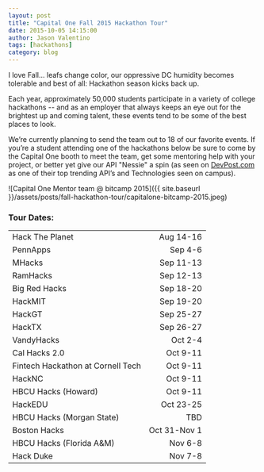 ```yaml
---
layout: post
title: "Capital One Fall 2015 Hackathon Tour"
date: 2015-10-05 14:15:00
author: Jason Valentino
tags: [hackathons]
category: blog
---
```

I love Fall... leafs change color, our oppressive DC humidity becomes tolerable and best of all: Hackathon season kicks back up.

Each year, approximately 50,000 students participate in a variety of college hackathons -- and as an employer that always keeps an eye out for the brightest up and coming talent, these events tend to be some of the best places to look.

<!--more-->

We’re currently planning to send the team out to 18 of our favorite events.  If you’re a student attending one of the hackathons below be sure to come by the Capital One booth to meet the team, get some mentoring help with your project, or better yet give our API "Nessie" a spin (as seen on [DevPost.com]( http://studenthackers.devpost.com/) as one of their top trending API’s and Technologies seen on campus).

![Capital One Mentor team @ bitcamp 2015]({{ site.baseurl }}/assets/posts/fall-hackathon-tour/capitalone-bitcamp-2015.jpeg)

### Tour Dates:
| | |
|---|---:|
| Hack The Planet | Aug 14-16 |
| PennApps  | Sep 4-6   |
| MHacks  | Sep 11-13   |
| RamHacks  | Sep 12-13   |
| Big Red Hacks  | Sep 18-20   |
| HackMIT  | Sep 19-20   |
| HackGT  | Sep 25-27   |
| HackTX  | Sep 26-27   |
| VandyHacks  | Oct 2-4   |
| Cal Hacks 2.0  | Oct 9-11   |
| Fintech Hackathon at Cornell Tech  | Oct 9-11   |
| HackNC  | Oct 9-11   |
| HBCU Hacks (Howard)  | Oct 9-11   |
| HackEDU  | Oct 23-25   |
| HBCU Hacks (Morgan State)  | TBD   |
| Boston Hacks  | Oct 31-Nov 1   |
| HBCU Hacks (Florida A&M)  | Nov 6-8   |
| Hack Duke  | Nov 7-8   |
